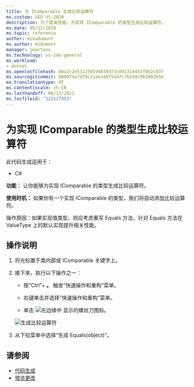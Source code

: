```yaml
---
title: 为 IComparable 生成比较运算符
ms.custom: SEO-VS-2020
description: 为了提高性能，为实现 IComparable 的类型生成比较运算符。
ms.date: 05/12/2020
ms.topic: reference
author: mikadumont
ms.author: midumont
manager: jmartens
ms.technology: vs-ide-general
ms.workload:
- dotnet
ms.openlocfilehash: b0a2c2e532258594834d73c091314451f8b2cd3f
ms.sourcegitcommit: 68897da7d74c31ae1ebf5d47c7b5ddc9b108265b
ms.translationtype: HT
ms.contentlocale: zh-CN
ms.lasthandoff: 08/13/2021
ms.locfileid: "122117353"
---
```

# <a name="generate-comparison-operators-for-types-that-implement-icomparable"></a>为实现 IComparable 的类型生成比较运算符

此代码生成适用于：

- C#

**功能：** 让你能够为实现 IComparable 的类型生成比较运算符。

**使用时机：** 如果你有一个实现 IComparable 的类型，我们将自动添加比较运算符。

操作原因：如果实现值类型，则应考虑重写 Equals 方法，针对 Equals 方法在 ValueType 上的默认实现提升相关性能。

## <a name="how-to"></a>操作说明

1. 将光标置于类内部或 IComparable 关键字上。

2. 接下来，执行以下操作之一：

   - 按“Ctrl”+ **。** 触发“快速操作和重构”菜单。

   - 右键单击并选择“快速操作和重构”菜单。

   - 单击 ![左边缘中](../media/screwdriver-icon.png) 显示的螺丝刀图标。

   ![生成比较运算符](media/generate-comparison-operators.png)

3. 从下拉菜单中选择“生成 Equals(object)”。

## <a name="see-also"></a>请参阅

- [代码生成](../code-generation-in-visual-studio.md)
- [预览更改](../../ide/preview-changes.md)
